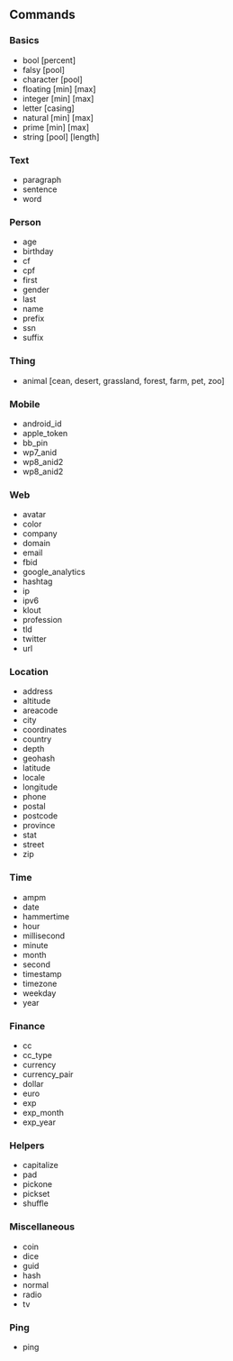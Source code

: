  ## Commands
 ### Basics
 * bool [percent]
 * falsy [pool]
 * character [pool]
 * floating [min] [max]
 * integer [min] [max]
 * letter [casing]
 * natural [min] [max]
 * prime [min] [max]
 * string [pool] [length]
 ### Text
 * paragraph 
 * sentence 
 * word 
 ### Person
 * age 
 * birthday
 * cf
 * cpf
 * first
 * gender
 * last
 * name
 * prefix
 * ssn
 * suffix
 ### Thing
 * animal [cean, desert, grassland, forest, farm, pet, zoo]
 ### Mobile
 * android_id
 * apple_token
 * bb_pin
 * wp7_anid
 * wp8_anid2
 * wp8_anid2
 ### Web
 * avatar
 * color
 * company
 * domain
 * email
 * fbid
 * google_analytics
 * hashtag
 * ip
 * ipv6
 * klout
 * profession
 * tld
 * twitter
 * url
 ### Location
 * address
 * altitude
 * areacode
 * city
 * coordinates
 * country
 * depth
 * geohash
 * latitude
 * locale
 * longitude
 * phone
 * postal
 * postcode
 * province
 * stat
 * street
 * zip
 ### Time
 * ampm
 * date
 * hammertime
 * hour
 * millisecond
 * minute
 * month
 * second
 * timestamp
 * timezone
 * weekday
 * year
 ### Finance
 * cc
 * cc_type
 * currency
 * currency_pair
 * dollar
 * euro
 * exp
 * exp_month
 * exp_year
 ### Helpers
 * capitalize
 * pad
 * pickone
 * pickset
 * shuffle
 ### Miscellaneous
 * coin
 * dice
 * guid
 * hash
 * normal
 * radio
 * tv
 ### Ping
 * ping
